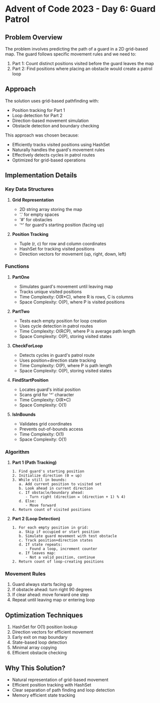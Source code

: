 # Advent of Code 2023 - Day 6: Guard Patrol

## Problem Overview
The problem involves predicting the path of a guard in a 2D grid-based map. The guard follows specific movement rules and we need to:
1. Part 1: Count distinct positions visited before the guard leaves the map
2. Part 2: Find positions where placing an obstacle would create a patrol loop

## Approach

The solution uses grid-based pathfinding with:
- Position tracking for Part 1
- Loop detection for Part 2
- Direction-based movement simulation
- Obstacle detection and boundary checking

This approach was chosen because:
- Efficiently tracks visited positions using HashSet
- Naturally handles the guard's movement rules
- Effectively detects cycles in patrol routes
- Optimized for grid-based operations

## Implementation Details

### Key Data Structures
1. **Grid Representation**
    - 2D string array storing the map
    - '.' for empty spaces
    - '#' for obstacles
    - '^' for guard's starting position (facing up)

2. **Position Tracking**
    - Tuple (r, c) for row and column coordinates
    - HashSet for tracking visited positions
    - Direction vectors for movement (up, right, down, left)

### Functions

1. **PartOne**
    - Simulates guard's movement until leaving map
    - Tracks unique visited positions
    - Time Complexity: O(R*C), where R is rows, C is columns
    - Space Complexity: O(P), where P is visited positions

2. **PartTwo**
    - Tests each empty position for loop creation
    - Uses cycle detection in patrol routes
    - Time Complexity: O(R*C*P), where P is average path length
    - Space Complexity: O(P), storing visited states

3. **CheckForLoop**
    - Detects cycles in guard's patrol route
    - Uses position+direction state tracking
    - Time Complexity: O(P), where P is path length
    - Space Complexity: O(P), storing visited states

4. **FindStartPosition**
    - Locates guard's initial position
    - Scans grid for '^' character
    - Time Complexity: O(R*C)
    - Space Complexity: O(1)

5. **IsInBounds**
    - Validates grid coordinates
    - Prevents out-of-bounds access
    - Time Complexity: O(1)
    - Space Complexity: O(1)

### Algorithm

1. **Part 1 (Path Tracking)**
   ```
   1. Find guard's starting position
   2. Initialize direction (0 = up)
   3. While still in bounds:
      a. Add current position to visited set
      b. Look ahead in current direction
      c. If obstacle/boundary ahead:
         - Turn right (direction = (direction + 1) % 4)
      d. Else:
         - Move forward
   4. Return count of visited positions
   ```

2. **Part 2 (Loop Detection)**
   ```
   1. For each empty position in grid:
      a. Skip if occupied or start position
      b. Simulate guard movement with test obstacle
      c. Track position+direction states
      d. If state repeats:
         - Found a loop, increment counter
      e. If leaves map:
         - Not a valid position, continue
   2. Return count of loop-creating positions
   ```

### Movement Rules
1. Guard always starts facing up
2. If obstacle ahead: turn right 90 degrees
3. If clear ahead: move forward one step
4. Repeat until leaving map or entering loop

## Optimization Techniques
1. HashSet for O(1) position lookup
2. Direction vectors for efficient movement
3. Early exit on map boundary
4. State-based loop detection
5. Minimal array copying
6. Efficient obstacle checking

## Why This Solution?
- Natural representation of grid-based movement
- Efficient position tracking with HashSet
- Clear separation of path finding and loop detection
- Memory efficient state tracking